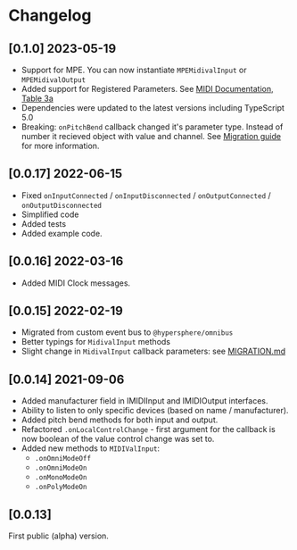 # Changelog

## [0.1.0] 2023-05-19
- Support for MPE. You can now instantiate `MPEMidivalInput` or `MPEMidivalOutput`
- Added support for Registered Parameters. See [MIDI Documentation, Table 3a](https://www.midi.org/specifications-old/item/table-3-control-change-messages-data-bytes-2)
- Dependencies were updated to the latest versions including TypeScript 5.0
- Breaking: `onPitchBend` callback changed it's parameter type. Instead of number it recieved object with value and channel. See [Migration guide](./MIGRATION.md) for more information.

## [0.0.17] 2022-06-15
- Fixed `onInputConnected` / `onInputDisconnected` / `onOutputConnected` / `onOutputDisconnected`
- Simplified code
- Added tests
- Added example code.

## [0.0.16] 2022-03-16
- Added MIDI Clock messages.

## [0.0.15] 2022-02-19

- Migrated from custom event bus to `@hypersphere/omnibus`
- Better typings for `MidivalInput` methods
- Slight change in `MidivalInput` callback parameters: see [MIGRATION.md](./MIGRATION.md)

## [0.0.14] 2021-09-06

- Added manufacturer field in IMIDIInput and IMIDIOutput interfaces.
- Ability to listen to only specific devices (based on name / manufacturer).
- Added pitch bend methods for both input and output.
- Refactored `.onLocalControlChange` - first argument for the callback is now boolean of the value control change was set to.
- Added new methods to `MIDIValInput`:
  - `.onOmniModeOff`
  - `.onOmniModeOn`
  - `.onMonoModeOn`
  - `.onPolyModeOn`

## [0.0.13]

First public (alpha) version.
